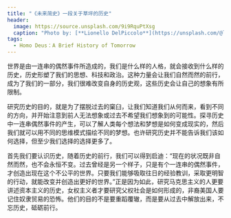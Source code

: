 ```yaml
---
title: "《未来简史》一段关于草坪的历史"
header:
  image: https://source.unsplash.com/9i9RquPtXsg
  caption: "Photo by: [**Lionello DelPiccolo**](https://unsplash.com/@liodp)"
tags:
  - Homo Deus：A Brief History of Tomorrow
---
```


世界是由一连串的偶然事件所造成的，我们是什么样的人格，就会接收到什么样的历史，历史形塑了我们的思想、科技和政治。这种力量会让我们自然而然的前行，成为了我们的一部分，我们很难改变自身的历史观，这些历史会让自己的想象有所限制。

研究历史的目的，就是为了摆脱过去的窠臼，让我们知道我们从何而来，看到不同的方向，并开始注意到前人无法想象或过去不希望我们想象到的可能性。探寻历史中一连串偶然事件的产生，可以了解人类每个想法和梦想是如何变成现实的，然后我们就可以用不同的思维模式描绘不同的梦想。也许研究历史并不能告诉我们该如何选择，但至少我们选择的选择更多了。

首先我们要认识历史，随着历史的前行，我们可以得到启迪：“现在的状况既非自然而然，也不会永恒不变。过去曾经是另一个样子，只是有个一连串的偶然事件，才创造出现在这个不公平的世界。只要我们能够吸取往日的经验教训，采取更明智的行动，就能改变并创造出更好的世界。”正是因为如此，研究马克思主义的人更要讲述资本主义的历史，女权主义者才要研究父权社会是如何形成的，非裔美国人要记住奴隶贸易的恐怖。他们的目的不是要重蹈覆辙，而是要从过去中解放出来，不忘历史，砥砺前行。

